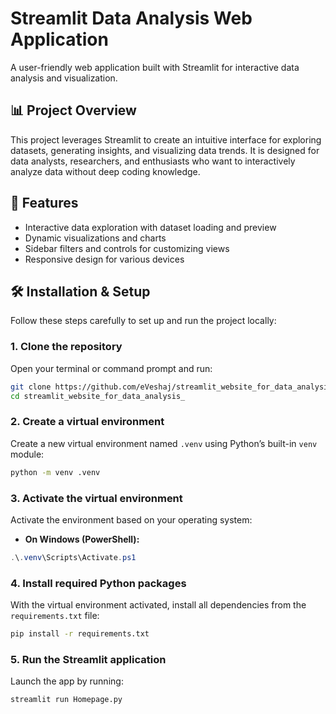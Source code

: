 # Streamlit Data Analysis Web Application

A user-friendly web application built with Streamlit for interactive data analysis and visualization.

## 📊 Project Overview

This project leverages Streamlit to create an intuitive interface for exploring datasets, generating insights, and visualizing data trends. It is designed for data analysts, researchers, and enthusiasts who want to interactively analyze data without deep coding knowledge.

## 🚀 Features

- Interactive data exploration with dataset loading and preview  
- Dynamic visualizations and charts  
- Sidebar filters and controls for customizing views  
- Responsive design for various devices  

## 🛠️ Installation & Setup

Follow these steps carefully to set up and run the project locally:

### 1. Clone the repository

Open your terminal or command prompt and run:

```bash
git clone https://github.com/eVeshaj/streamlit_website_for_data_analysis_.git
cd streamlit_website_for_data_analysis_
``` 

### 2. Create a virtual environment

Create a new virtual environment named `.venv` using Python’s built-in `venv` module:

```bash
python -m venv .venv
``` 

### 3. Activate the virtual environment

Activate the environment based on your operating system:

- **On Windows (PowerShell):**

```powershell
.\.venv\Scripts\Activate.ps1
```

### 4. Install required Python packages

With the virtual environment activated, install all dependencies from the `requirements.txt` file:

```bash
pip install -r requirements.txt
```

### 5. Run the Streamlit application

Launch the app by running:

```bash
streamlit run Homepage.py
```


